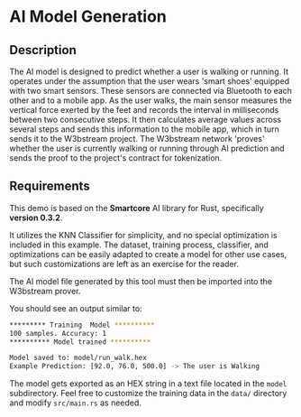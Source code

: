 # AI Model Generation

## Description

The AI model is designed to predict whether a user is walking or running. It operates under the assumption that the user wears 'smart shoes' equipped with two smart sensors. These sensors are connected via Bluetooth to each other and to a mobile app. As the user walks, the main sensor measures the vertical force exerted by the feet and records the interval in milliseconds between two consecutive steps. It then calculates average values across several steps and sends this information to the mobile app, which in turn sends it to the W3bstream project. The W3bstream network 'proves' whether the user is currently walking or running through AI prediction and sends the proof to the project's contract for tokenization.

## Requirements

This demo is based on the **Smartcore** AI library for Rust, specifically **version 0.3.2**.

It utilizes the KNN Classifier for simplicity, and no special optimization is included in this example. The dataset, training process, classifier, and optimizations can be easily adapted to create a model for other use cases, but such customizations are left as an exercise for the reader.

The AI model file generated by this tool must then be imported into the W3bstream prover.

You should see an output similar to:

```sh
********* Training  Model **********
100 samples. Accuracy: 1
********** Model trained **********

Model saved to: model/run_walk.hex
Example Prediction: [92.0, 76.0, 500.0] -> The user is Walking
```

The model gets exported as an HEX string in a text file located in the `model` subdirectory. Feel free to customize the training data in the `data/` directory and modify `src/main.rs` as needed.